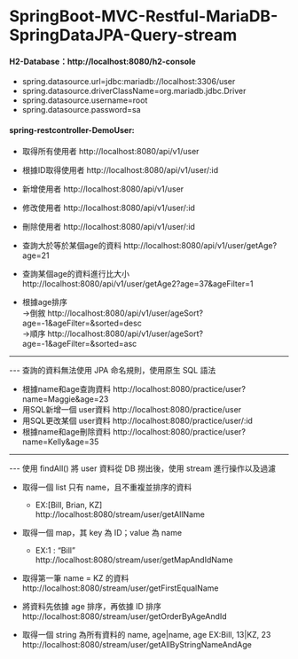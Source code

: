 # SpringBoot-MVC-Restful-MariaDB-SpringDataJPA-Query-stream

#### H2-Database：http://localhost:8080/h2-console
* spring.datasource.url=jdbc:mariadb://localhost:3306/user
* spring.datasource.driverClassName=org.mariadb.jdbc.Driver
* spring.datasource.username=root
* spring.datasource.password=sa

#### spring-restcontroller-DemoUser:

* 取得所有使用者 http://localhost:8080/api/v1/user  
* 根據ID取得使用者 http://localhost:8080/api/v1/user/:id  
* 新增使用者 http://localhost:8080/api/v1/user  
* 修改使用者 http://localhost:8080/api/v1/user/:id  
* 刪除使用者 http://localhost:8080/api/v1/user/:id

* 查詢大於等於某個age的資料 http://localhost:8080/api/v1/user/getAge?age=21
* 查詢某個age的資料進行比大小 http://localhost:8080/api/v1/user/getAge2?age=37&ageFilter=1
* 根據age排序   
->倒敘 http://localhost:8080/api/v1/user/ageSort?age=-1&ageFilter=&sorted=desc  
->順序 http://localhost:8080/api/v1/user/ageSort?age=-1&ageFilter=&sorted=asc  

---
--- 查詢的資料無法使用 JPA 命名規則，使用原生 SQL 語法
  
* 根據name和age查詢資料 http://localhost:8080/practice/user?name=Maggie&age=23
* 用SQL新增一個 user資料 http://localhost:8080/practice/user
* 用SQL更改某個 user資料 http://localhost:8080/practice/user/:id
* 根據name和age刪除資料 http://localhost:8080/practice/user?name=Kelly&age=35
  
---
--- 使用 findAll() 將 user 資料從 DB 撈出後，使用 stream 進行操作以及過濾
  
* 取得一個 list 只有 name，且不重複並排序的資料   
  * EX:[Bill, Brian, KZ]  
http://localhost:8080/stream/user/getAllName

* 取得一個 map，其 key 為 ID；value 為 name   
  *  EX:1 : “Bill”   
http://localhost:8080/stream/user/getMapAndIdName

* 取得第一筆 name = KZ 的資料   
http://localhost:8080/stream/user/getFirstEqualName

* 將資料先依據 age 排序，再依據 ID 排序   
http://localhost:8080/stream/user/getOrderByAgeAndId

* 取得一個 string 為所有資料的 name, age|name, age 
EX:Bill, 13|KZ, 23   
http://localhost:8080/stream/user/getAllByStringNameAndAge
